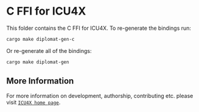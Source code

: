 # C FFI for ICU4X

This folder contains the C FFI for ICU4X. To re-generate the bindings run:

```sh
cargo make diplomat-gen-c
```

Or re-generate all of the bindings:

```sh
cargo make diplomat-gen
```

## More Information

For more information on development, authorship, contributing etc. please visit [`ICU4X home page`](https://github.com/unicode-org/icu4x).
